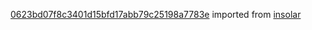 [0623bd07f8c3401d15bfd17abb79c25198a7783e](https://github.com/insolar/insolar/commit/0623bd07f8c3401d15bfd17abb79c25198a7783e) imported from [insolar](https://github.com/insolar/insolar)

